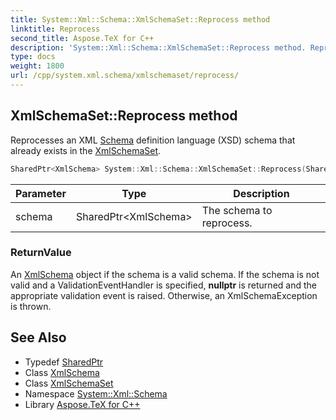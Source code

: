 ```yaml
---
title: System::Xml::Schema::XmlSchemaSet::Reprocess method
linktitle: Reprocess
second_title: Aspose.TeX for C++
description: 'System::Xml::Schema::XmlSchemaSet::Reprocess method. Reprocesses an XML Schema definition language (XSD) schema that already exists in the XmlSchemaSet in C++.'
type: docs
weight: 1800
url: /cpp/system.xml.schema/xmlschemaset/reprocess/
---
```

## XmlSchemaSet::Reprocess method


Reprocesses an XML [Schema](../../) definition language (XSD) schema that already exists in the [XmlSchemaSet](../).

```cpp
SharedPtr<XmlSchema> System::Xml::Schema::XmlSchemaSet::Reprocess(SharedPtr<XmlSchema> schema)
```


| Parameter | Type | Description |
| --- | --- | --- |
| schema | SharedPtr\<XmlSchema\> | The schema to reprocess. |

### ReturnValue

An [XmlSchema](../../xmlschema/) object if the schema is a valid schema. If the schema is not valid and a ValidationEventHandler is specified, **nullptr** is returned and the appropriate validation event is raised. Otherwise, an XmlSchemaException is thrown.

## See Also

* Typedef [SharedPtr](../../../system/sharedptr/)
* Class [XmlSchema](../../xmlschema/)
* Class [XmlSchemaSet](../)
* Namespace [System::Xml::Schema](../../)
* Library [Aspose.TeX for C++](../../../)
